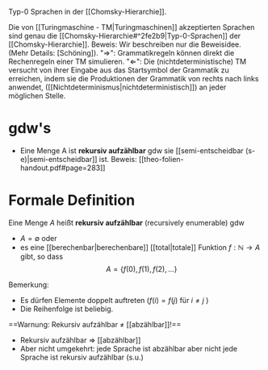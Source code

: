 Typ-0 Sprachen in der [[Chomsky-Hierarchie]].

Die von [[Turingmaschine - TM|Turingmaschinen]] akzeptierten Sprachen sind genau die [[Chomsky-Hierarchie#^2fe2b9|Typ-0-Sprachen]] der [[Chomsky-Hierarchie]].
	Beweis:
	Wir beschreiben nur die Beweisidee. (Mehr Details: \[Schöning\]).
	"$\Longrightarrow$": Grammatikregeln können direkt die Rechenregeln einer TM simulieren.
	"$\Longleftarrow$": Die (nichtdeterministische) TM versucht von ihrer Eingabe aus das Startsymbol der Grammatik zu erreichen, indem sie die Produktionen der Grammatik von rechts nach links anwendet, ([[Nichtdeterminismus|nichtdeterministisch]]) an jeder möglichen Stelle.


# gdw's
- Eine Menge A ist **rekursiv aufzählbar** gdw sie [[semi-entscheidbar (s-e)|semi-entscheidbar]] ist.
	Beweis: [[theo-folien-handout.pdf#page=283]]



# Formale Definition
Eine Menge $A$ heißt **rekursiv aufzählbar** (recursively enumerable) 
gdw 
- $A=\emptyset$ 
oder 
- es eine [[berechenbar|berechenbare]] [[total|totale]] Funktion $f: \mathbb{N} \rightarrow A$ gibt, so dass
$$\begin{equation*}
A=\{f(0), f(1), f(2), \ldots\}
\end{equation*}$$

Bemerkung:
- Es dürfen Elemente doppelt auftreten $(f(i)=f(j)$ für $i \neq j$ )
- Die Reihenfolge ist beliebig.


==Warnung: Rekursiv aufzählbar $\neq$ [[abzählbar]]!==
- Rekursiv aufzählbar $\Longrightarrow$ [[abzählbar]]
- Aber nicht umgekehrt: jede Sprache ist abzählbar aber nicht jede Sprache ist rekursiv aufzählbar (s.u.)


